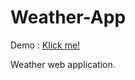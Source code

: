 # Weather-App

Demo : [Klick me!](https://matetuh.github.io/Weather-App/)

Weather web application.
